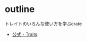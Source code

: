 # outline

トレイトのいろんな使い方を学ぶcrate

+ [公式 - Traits](https://doc.rust-lang.org/reference/items/traits.html#traits)
